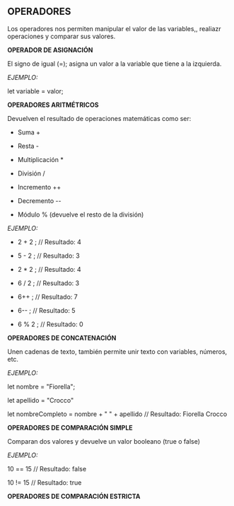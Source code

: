 ## OPERADORES

Los operadores nos permiten manipular el valor de las variables,, realiazr operaciones y comparar sus valores.

**OPERADOR DE ASIGNACIÓN**

El signo de igual (=); asigna un valor a la variable que tiene a la izquierda.

*EJEMPLO:*

let variable = valor;


**OPERADORES ARITMÉTRICOS**

Devuelven el resultado de operaciones matemáticas como ser: 

- Suma + 

- Resta - 

- Multiplicación *

- División / 

- Incremento ++ 

- Decremento --

- Módulo % (devuelve el resto de la división)

*EJEMPLO:* 

- 2 + 2 ;  // Resultado: 4

- 5 - 2 ;  // Resultado: 3

- 2 * 2 ;  // Resultado: 4

- 6 / 2 ;  // Resultado: 3

- 6++ ;  // Resultado: 7

- 6-- ;  // Resultado: 5

- 6 % 2 ;  // Resultado: 0


**OPERADORES DE CONCATENACIÓN**

Unen cadenas de texto, también permite unir texto con variables, números, etc.

*EJEMPLO:* 

let nombre = "Fiorella";

let apellido = "Crocco"

let nombreCompleto = nombre + " " + apellido // Resultado: Fiorella Crocco


**OPERADORES DE COMPARACIÓN SIMPLE**

Comparan dos valores y devuelve un valor booleano (true o false)

*EJEMPLO:* 

10 == 15 // Resultado: false

10 != 15 // Resultado: true


**OPERADORES DE COMPARACIÓN ESTRICTA**


